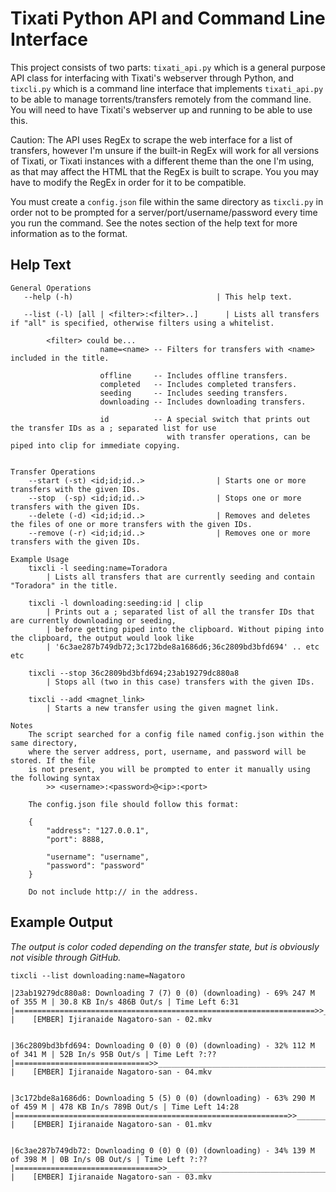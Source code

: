 # Tixati Python API and Command Line Interface
This project consists of two parts: `tixati_api.py` which is a general purpose API class for interfacing with Tixati's webserver through Python, and `tixcli.py` which is a command line interface that implements `tixati_api.py` to be able to manage torrents/transfers remotely from the command line. You will need to have Tixati's webserver up and running to be able to use this.

Caution: The API uses RegEx to scrape the web interface for a list of transfers, however I'm unsure if the built-in RegEx will work for all versions of Tixati, or Tixati instances with a different theme than the one I'm using, as that may affect the HTML that the RegEx is built to scrape. You you may have to modify the RegEx in order for it to be compatible.

You must create a `config.json` file within the same directory as `tixcli.py` in order not to be prompted for a server/port/username/password every time you run the command. See the notes section of the help text for more information as to the format.

## Help Text
```
General Operations
   --help (-h)                                | This help text.

   --list (-l) [all | <filter>:<filter>..]      | Lists all transfers if "all" is specified, otherwise filters using a whitelist.

        <filter> could be...
                    name=<name> -- Filters for transfers with <name> included in the title.

                    offline     -- Includes offline transfers.
                    completed   -- Includes completed transfers.
                    seeding     -- Includes seeding transfers.
                    downloading -- Includes downloading transfers.

                    id          -- A special switch that prints out the transfer IDs as a ; separated list for use
                                   with transfer operations, can be piped into clip for immediate copying.


Transfer Operations
    --start (-st) <id;id;id..>                | Starts one or more transfers with the given IDs.
    --stop  (-sp) <id;id;id..>                | Stops one or more transfers with the given IDs.
    --delete (-d) <id;id;id..>                | Removes and deletes the files of one or more transfers with the given IDs.
    --remove (-r) <id;id;id..>                | Removes one or more transfers with the given IDs.

Example Usage
    tixcli -l seeding:name=Toradora
        | Lists all transfers that are currently seeding and contain "Toradora" in the title.

    tixcli -l downloading:seeding:id | clip
        | Prints out a ; separated list of all the transfer IDs that are currently downloading or seeding,
        | before getting piped into the clipboard. Without piping into the clipboard, the output would look like
        | '6c3ae287b749db72;3c172bde8a1686d6;36c2809bd3bfd694' .. etc etc

    tixcli --stop 36c2809bd3bfd694;23ab19279dc880a8
        | Stops all (two in this case) transfers with the given IDs.

    tixcli --add <magnet_link>
        | Starts a new transfer using the given magnet link.

Notes
    The script searched for a config file named config.json within the same directory,
    where the server address, port, username, and password will be stored. If the file
    is not present, you will be prompted to enter it manually using the following syntax
        >> <username>:<password>@<ip>:<port>

    The config.json file should follow this format:

    {
        "address": "127.0.0.1",
        "port": 8888,

        "username": "username",
        "password": "password"
    }

    Do not include http:// in the address.
```

## Example Output
_The output is color coded depending on the transfer state, but is obviously not visible through GitHub._

`tixcli --list downloading:name=Nagatoro`
```
|23ab19279dc880a8: Downloading 7 (7) 0 (0) (downloading) - 69% 247 M of 355 M | 30.8 KB In/s 486B Out/s | Time Left 6:31
|===================================================================>>_______________________________
|    [EMBER] Ijiranaide Nagatoro-san - 02.mkv


|36c2809bd3bfd694: Downloading 0 (0) 0 (0) (downloading) - 32% 112 M of 341 M | 52B In/s 95B Out/s | Time Left ?:??
|==============================>>____________________________________________________________________
|    [EMBER] Ijiranaide Nagatoro-san - 04.mkv


|3c172bde8a1686d6: Downloading 5 (5) 0 (0) (downloading) - 63% 290 M of 459 M | 478 KB In/s 789B Out/s | Time Left 14:28
|=============================================================>>_____________________________________
|    [EMBER] Ijiranaide Nagatoro-san - 01.mkv


|6c3ae287b749db72: Downloading 0 (0) 0 (0) (downloading) - 34% 139 M of 398 M | 0B In/s 0B Out/s | Time Left ?:??
|================================>>__________________________________________________________________
|    [EMBER] Ijiranaide Nagatoro-san - 03.mkv
```
